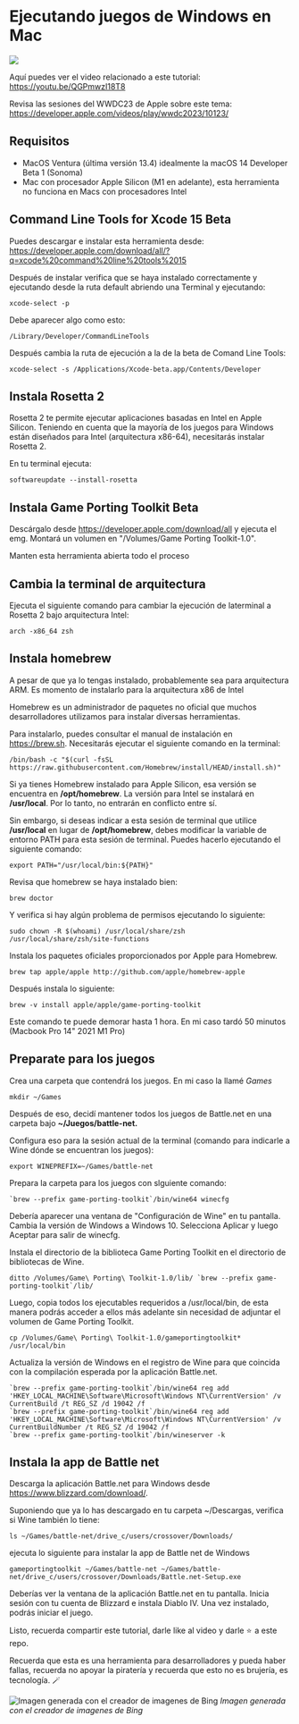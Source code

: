 # Ejecutando juegos de Windows en Mac

![](/Portada%20Game%20Porting%20toolkit.png)

Aquí puedes ver el video relacionado a este tutorial:
https://youtu.be/QGPmwzI18T8

Revisa las sesiones del WWDC23 de Apple sobre este tema:
https://developer.apple.com/videos/play/wwdc2023/10123/

## Requisitos

- MacOS Ventura (última versión 13.4) idealmente la macOS 14 Developer Beta 1 (Sonoma)
- Mac con procesador Apple Silicon (M1 en adelante), esta herramienta no funciona en Macs con procesadores Intel

## Command Line Tools for Xcode 15 Beta

Puedes descargar e instalar esta herramienta desde: https://developer.apple.com/download/all/?q=xcode%20command%20line%20tools%2015

Después de instalar verifica que se haya instalado correctamente y ejecutando desde la ruta default abriendo una Terminal y ejecutando:
~~~
xcode-select -p
~~~

Debe aparecer algo como esto:
~~~
/Library/Developer/CommandLineTools
~~~

Después cambia la ruta de ejecución a la de la beta de Comand Line Tools:
~~~
xcode-select -s /Applications/Xcode-beta.app/Contents/Developer
~~~

## Instala Rosetta 2

Rosetta 2 te permite ejecutar aplicaciones basadas en Intel en Apple Silicon. Teniendo en cuenta que la mayoría de los juegos para Windows están diseñados para Intel (arquitectura x86-64), necesitarás instalar Rosetta 2.

En tu terminal ejecuta:
~~~
softwareupdate --install-rosetta
~~~

## Instala Game Porting Toolkit Beta

Descárgalo desde https://developer.apple.com/download/all y ejecuta el emg. Montará un volumen en "/Volumes/Game Porting Toolkit-1.0".

Manten esta herramienta abierta todo el proceso

## Cambia la terminal de arquitectura

Ejecuta el siguiente comando para cambiar la ejecución de laterminal a Rosetta 2 bajo arquitectura Intel:
~~~
arch -x86_64 zsh
~~~


## Instala homebrew

A pesar de que ya lo tengas instalado, probablemente sea para arquitectura ARM. Es momento de instalarlo para la arquitectura x86 de Intel

Homebrew es un administrador de paquetes no oficial que muchos desarrolladores utilizamos para instalar diversas herramientas.

Para instalarlo, puedes consultar el manual de instalación en https://brew.sh. Necesitarás ejecutar el siguiente comando en la terminal:

~~~
/bin/bash -c "$(curl -fsSL https://raw.githubusercontent.com/Homebrew/install/HEAD/install.sh)"
~~~

Si ya tienes Homebrew instalado para Apple Silicon, esa versión se encuentra en **/opt/homebrew**. La versión para Intel se instalará en **/usr/local**. Por lo tanto, no entrarán en conflicto entre sí.

Sin embargo, si deseas indicar a esta sesión de terminal que utilice **/usr/local** en lugar de **/opt/homebrew**, debes modificar la variable de entorno PATH para esta sesión de terminal. Puedes hacerlo ejecutando el siguiente comando:
~~~
export PATH="/usr/local/bin:${PATH}"
~~~

Revisa que homebrew se haya instalado bien:
~~~
brew doctor
~~~

Y verifica si hay algún problema de permisos ejecutando lo siguiente:
~~~
sudo chown -R $(whoami) /usr/local/share/zsh /usr/local/share/zsh/site-functions
~~~

Instala los paquetes oficiales proporcionados por Apple para Homebrew.

~~~
brew tap apple/apple http://github.com/apple/homebrew-apple
~~~

Después instala lo siguiente:
~~~
brew -v install apple/apple/game-porting-toolkit
~~~

Este comando te puede demorar hasta 1 hora. En mi caso tardó 50 minutos (Macbook Pro 14" 2021 M1 Pro)

## Preparate para los juegos

Crea una carpeta que contendrá los juegos. En mi caso la llamé *Games*
~~~
mkdir ~/Games
~~~

Después de eso, decidí mantener todos los juegos de Battle.net en una carpeta bajo **~/Juegos/battle-net.**

Configura eso para la sesión actual de la terminal (comando para indicarle a Wine dónde se encuentran los juegos):

~~~
export WINEPREFIX=~/Games/battle-net
~~~

Prepara la carpeta para los juegos con slguiente comando:

~~~
`brew --prefix game-porting-toolkit`/bin/wine64 winecfg
~~~

Debería aparecer una ventana de "Configuración de Wine" en tu pantalla. Cambia la versión de Windows a Windows 10. Selecciona Aplicar y luego Aceptar para salir de winecfg.

Instala el directorio de la biblioteca Game Porting Toolkit en el directorio de bibliotecas de Wine.
~~~
ditto /Volumes/Game\ Porting\ Toolkit-1.0/lib/ `brew --prefix game-porting-toolkit`/lib/
~~~

Luego, copia todos los ejecutables requeridos a /usr/local/bin, de esta manera podrás acceder a ellos más adelante sin necesidad de adjuntar el volumen de Game Porting Toolkit.

~~~
cp /Volumes/Game\ Porting\ Toolkit-1.0/gameportingtoolkit* /usr/local/bin
~~~

Actualiza la versión de Windows en el registro de Wine para que coincida con la compilación esperada por la aplicación Battle.net.

~~~
`brew --prefix game-porting-toolkit`/bin/wine64 reg add 'HKEY_LOCAL_MACHINE\Software\Microsoft\Windows NT\CurrentVersion' /v CurrentBuild /t REG_SZ /d 19042 /f
`brew --prefix game-porting-toolkit`/bin/wine64 reg add 'HKEY_LOCAL_MACHINE\Software\Microsoft\Windows NT\CurrentVersion' /v CurrentBuildNumber /t REG_SZ /d 19042 /f
`brew --prefix game-porting-toolkit`/bin/wineserver -k
~~~

## Instala la app de Battle net

Descarga la aplicación Battle.net para Windows desde https://www.blizzard.com/download/.

Suponiendo que ya lo has descargado en tu carpeta ~/Descargas, verifica si Wine también lo tiene:

~~~
ls ~/Games/battle-net/drive_c/users/crossover/Downloads/
~~~

ejecuta lo siguiente para instalar la app de Battle net de Windows

~~~
gameportingtoolkit ~/Games/battle-net ~/Games/battle-net/drive_c/users/crossover/Downloads/Battle.net-Setup.exe
~~~

Deberías ver la ventana de la aplicación Battle.net en tu pantalla. Inicia sesión con tu cuenta de Blizzard e instala Diablo IV. Una vez instalado, podrás iniciar el juego.

Listo, recuerda compartir este tutorial, darle like al video y darle ⭐  a este repo.

Recuerda que esta es una herramienta para desarrolladores y pueda haber fallas, recuerda no apoyar la piratería y recuerda que esto no es brujería, es tecnología. 🪄 


![Imagen generada con el creador de imagenes de Bing](/_c8584c34-c994-4794-b6b4-37a748407abe.jpeg)
*Imagen generada con el creador de imagenes de Bing*



